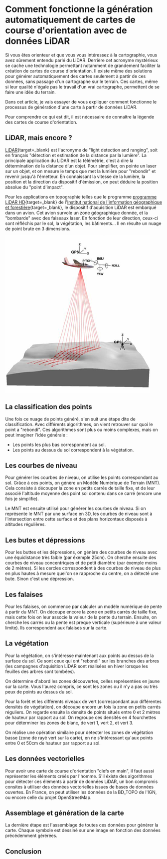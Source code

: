 # Comment fonctionne la génération automatiquement de cartes de course d'orientation avec de données LiDAR

Si vous êtes orienteur et que vous vous intéressez à la cartographie, vous avez sûrement entendu parlé du LiDAR. Derrière cet acronyme mystérieux se cache une technologie permettant notamment de grandement faciliter la création de cartes de course d'orientation. Il existe même des solutions pour générer automatiquement des cartes seulement à partir de ces données, sans passage d'un cartographe sur le terrain. Ces cartes, même si leur qualité n'égale pas le travail d'un vrai cartographe, permettent de se faire une idée du terrain.

Dans cet article, je vais essayer de vous expliquer comment fonctionne le processus de génération d'une carte à partir de données LiDAR. 

Pour comprendre ce qui est dit, il est nécessaire de connaître la légende des cartes de course d'orientation.

## LiDAR, mais encore ?

[LiDAR](https://fr.wikipedia.org/wiki/Lidar){target=_blank} est l'acronyme de "light detection and ranging", soit en français "détection et estimation de la distance par la lumière". La principale application du LiDAR est la télémétrie, c'est à dire la détermination de la distance d’un objet. Pour simplifier, on pointe un laser sur un objet, et on mesure le temps que met la lumière pour "rebondir" et revenir jusqu'à l'émetteur. En connaissant la vitesse de la lumière, la position et la direction du dispositif d'émission, on peut déduire la position absolue du "point d'impact".

Pour les applications en topographie telles que le programme [programme LiDAR HD](https://geoservices.ign.fr/lidarhd){target=_blank} de l'[Institut national de l'information géographique et forestière](https://geoservices.ign.fr/lidarhd){target=_blank}, le dispositif d'aquisition LiDAR est embarqué dans un avion. Cet avion survole un zone géographique donnée, et la "bombarde" avec des faiseaux laser. En fonction de leur direction, ceux-ci sont réfléchis par le sol, la végétation, les bâtiments... Il en résulte un nuage de point brute en 3 dimensions.

![lidar-plane](./lidar-plane.png)

## La classification des points

Une fois ce nuage de points généré, s'en suit une étape dite de classification. Avec différents algorithmes, on vient retrouver sur quoi le point a "rebondi". Ces algorithmes sont plus ou moins complexes, mais on peut imaginer l'idée générale :
- Les points les plus bas correspondent au sol.
- Les points au dessus du sol correspondent à la végétation.

## Les courbes de niveau

Pour générer les courbes de niveau, on utilise les points correspondant au sol. Grâce à ces points, on génère un Modèle Numérique de Terrain (MNT). Cela consiste à découper la zone en petits carrés de taille fixe, et de leur associé l'altitude moyenne des point sol contenu dans ce carré (encore une fois je simplifie).

Le MNT est ensuite utilisé pour générer les courbes de niveau. Si on représente le MNT par une surface en 3D, les courbes de niveau sont à l'intersection entre cette surface et des plans horizontaux disposés à altitudes régulières.

## Les butes et dépressions

Pour les buttes et les dépressions, on génère des courbes de niveau avec une équidistance très faible (par éxemple 25cm). On cherche ensuite des courbes de niveau concentriques et de petit diamètre (par éxemple moins de 2 mètres). Si les cercles correspondent à des courbes de niveau de plus en plus hautes à mesure quel'on se rapproche du centre, on a détecté une bute. Sinon c'est une dépression.

## Les falaises

Pour les falaises, on commence par calculer un modèle numérique de pente à partir du MNT. On découpe encore la zone en petits carrés de taille fixe, mais cette fois on leur associe la valeur de la pente du terrain. Ensuite, on cherche les carrés ou la pente est preque verticale (supérieure à une valeur limite). Ils correspondent aux falaises sur la carte.

## La végétation

Pour la végétation, on s'intéresse maintenant aux points au dessus de la surface du sol. Ce sont ceux qui ont "rebondi" sur les branches des arbres (les campagnes d'aquisition LiDAR sont réalisées en hiver lorsque les feuilles des arbres sont tombées).

On détermine d'abord les zones découvertes, celles représentées en jaune sur la carte. Vous l'aurez compris, ce sont les zones ou il n'y a pas ou très peux de points au dessus du sol.

Pour la forêt et les différents niveaux de vert (correspondant aux différentes densités de végétation), on découpe encore un fois la zone en petits carrés réguliers. On regarde ensuite la densité de points situés entre 0 et 2 mètres de hauteur par rapport au sol. On regroupe ces densités en 4 fourchettes pour déterminer les zones de blanc, de vert 1, vert 2, et vert 3.

On réalise une opération similaire pour détecter les zones de végétation basse (zone de rayé vert sur la carte), en ne s'intéressant qu'aux points entre 0 et 50cm de hauteur par rapport au sol.

## Les données vectorielles

Pour avoir une carte de course d'orientation "clefs en main", il faut aussi représenter les éléments créés par l'homme. S'il éxiste des algorithmes pour détecter ces éléments à partir de données LiDAR, un bon compromis consites à utiliser des données vectorielles issues de bases de données ouvertes. En France, on peut utiliser les données de la BD_TOPO de l'IGN, ou encore celle du projet OpenStreetMap.

## Assemblage et génération de la carte

La dernière étape est l'assemblage de toutes ces données pour générer la carte. Chaque symbole est dessiné sur une image en fonction des données précédemment gérérées.

## Conclusion